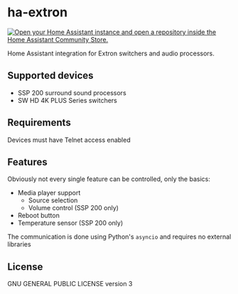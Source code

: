 # ha-extron

[![Open your Home Assistant instance and open a repository inside the Home Assistant Community Store.](https://my.home-assistant.io/badges/hacs_repository.svg)](https://my.home-assistant.io/redirect/hacs_repository/?owner=NitorCreations&repository=https%3A%2F%2Fgithub.com%2FNitorCreations%2Fha-extron)

Home Assistant integration for Extron switchers and audio processors.

## Supported devices

* SSP 200 surround sound processors
* SW HD 4K PLUS Series switchers

## Requirements

Devices must have Telnet access enabled

## Features

Obviously not every single feature can be controlled, only the basics:

* Media player support
  * Source selection
  * Volume control (SSP 200 only)
* Reboot button
* Temperature sensor (SSP 200 only)

The communication is done using Python's `asyncio` and requires no external libraries

## License

GNU GENERAL PUBLIC LICENSE version 3